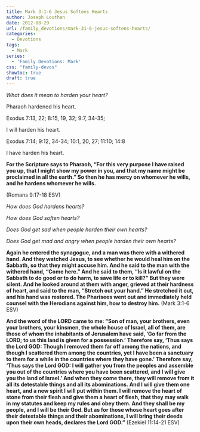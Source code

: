 ```yaml
---
title: Mark 3:1-6 Jesus Softens Hearts
author: Joseph Louthan
date: 2012-08-29
url: /family_devotions/mark-31-6-jesus-softens-hearts/
categories:
  - Devotions
tags:
  - Mark
series:
  - 'Family Devotions: Mark'
css: "family-devos"
showtoc: true
draft: true
---
```

_What does it mean to harden your heart?_

Pharaoh hardened his heart.
  
Exodus 7:13, 22; 8:15, 19, 32; 9:7, 34-35;

I will harden his heart.
  
Exodus 7:14; 9:12, 34-34; 10:1, 20, 27; 11:10; 14:8

I have harden his heart.
  
**For the Scripture says to Pharaoh, “For this very purpose I have raised you up, that I might show my power in you, and that my name might be proclaimed in all the earth.” So then he has mercy on whomever he wills, and he hardens whomever he wills.**
  
(Romans 9:17-18 ESV)

_How does God hardens hearts?_

_How does God soften hearts?_

_Does God get sad when people harden their own hearts?_

_Does God get mad and angry when people harden their own hearts?_

**Again he entered the synagogue, and a man was there with a withered hand. And they watched Jesus, to see whether he would heal him on the Sabbath, so that they might accuse him. And he said to the man with the withered hand, “Come here.” And he said to them, “Is it lawful on the Sabbath to do good or to do harm, to save life or to kill?” But they were silent. And he looked around at them with anger, grieved at their hardness of heart, and said to the man, “Stretch out your hand.” He stretched it out, and his hand was restored. The Pharisees went out and immediately held counsel with the Herodians against him, how to destroy him.** (Mark 3:1-6 ESV)

**And the word of the LORD came to me: “Son of man, your brothers, even your brothers, your kinsmen, the whole house of Israel, all of them, are those of whom the inhabitants of Jerusalem have said, ‘Go far from the LORD; to us this land is given for a possession.’ Therefore say, ‘Thus says the Lord GOD: Though I removed them far off among the nations, and though I scattered them among the countries, yet I have been a sanctuary to them for a while in the countries where they have gone.’ Therefore say, ‘Thus says the Lord GOD: I will gather you from the peoples and assemble you out of the countries where you have been scattered, and I will give you the land of Israel.’ And when they come there, they will remove from it all its detestable things and all its abominations. And I will give them one heart, and a new spirit I will put within them. I will remove the heart of stone from their flesh and give them a heart of flesh, that they may walk in my statutes and keep my rules and obey them. And they shall be my people, and I will be their God. But as for those whose heart goes after their detestable things and their abominations, I will bring their deeds upon their own heads, declares the Lord GOD.”** (Ezekiel 11:14-21 ESV)



 [1]: https://i1.wp.com/theologic.us/wp-content/uploads/2012/08/MosesPharaoh.jpg